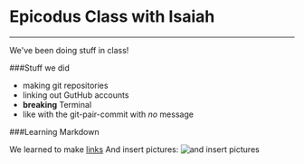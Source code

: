 # Epicodus Class with Isaiah
******
We've been doing stuff in class!

###Stuff we did

* making git repositories
* linking out GutHub accounts
* **breaking** Terminal
 * like with the git-pair-commit with _no_ message

###Learning Markdown

We learned to make [links](www.google.com)
And insert pictures:
![and insert pictures](http://lorempixel.com/400/200/)
